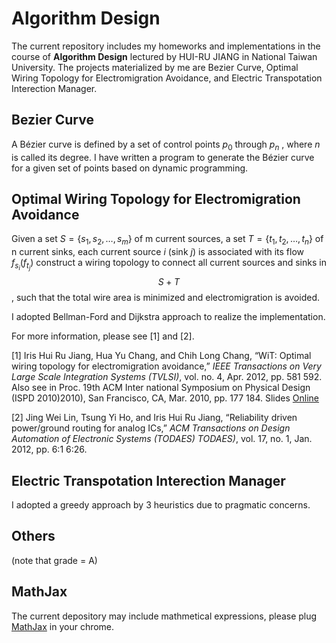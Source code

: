 # Algorithm Design

The current repository includes my homeworks and implementations in the course of **Algorithm Design** lectured by HUI-RU JIANG in National Taiwan University. The projects materialized by me are Bezier Curve, Optimal Wiring Topology for Electromigration Avoidance, and Electric Transpotation Interection Manager.

## Bezier Curve

A Bézier curve is defined by a set of control points $p_0$ through $p_n$ , where $n$ is called its degree. I have written a program to generate the Bézier curve for a given set of points based on dynamic programming.

## Optimal Wiring Topology for Electromigration Avoidance

Given a set $S = \{s_1, s_2, …, s_m\}$ of m current sources, a set $T = \{t_1, t_2, …, t_n\}$ of n current sinks, each current source $i$ (sink $j$) is associated with its flow $f_s_i(f_t_j)$ construct a wiring topology to connect all current sources and sinks in $$S+T$$, such that the total wire area is minimized and electromigration is avoided.

I adopted Bellman-Ford and Dijkstra approach to realize the implementation.

For more information, please see [1] and [2].

[1] Iris Hui Ru Jiang, Hua Yu Chang, and Chih Long Chang, “WiT: Optimal wiring topology for electromigration avoidance,” *IEEE Transactions on Very Large Scale Integration Systems (TVLSI)*, vol. no. 4, Apr. 2012, pp. 581 592. Also see in Proc. 19th ACM Inter national Symposium on Physical Design (ISPD 2010)2010), San Francisco, CA, Mar. 2010, pp. 177 184. Slides [Online](http://www.ispd.cc/slides/slides10/8_05.pdf)

[2] Jing Wei Lin, Tsung Yi Ho, and Iris Hui Ru Jiang, “Reliability driven power/ground routing for analog ICs,” *ACM Transactions on Design Automation of Electronic Systems (TODAES) TODAES)*, vol. 17, no. 1, Jan. 2012, pp. 6:1 6:26.

## Electric Transpotation Interection Manager

I adopted a greedy approach by 3 heuristics due to pragmatic concerns.

## Others
(note that grade = A)

## MathJax

The current depository may include mathmetical expressions, please plug [MathJax](https://chrome.google.com/webstore/detail/mathjax-plugin-for-github/ioemnmodlmafdkllaclgeombjnmnbima) in your chrome.
